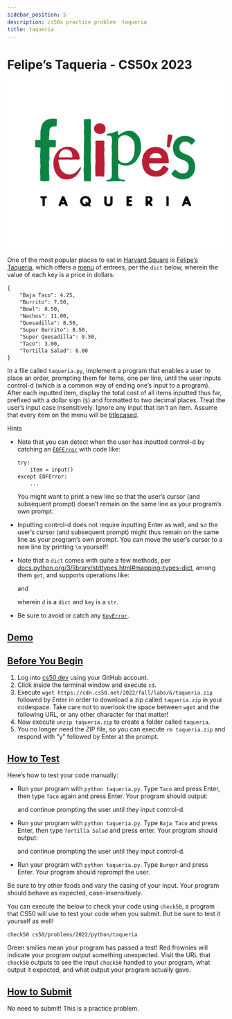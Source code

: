 ```yaml
---
sidebar_position: 5
description: cs50x practice problem  taqueria
title: taqueria
---
```


# Felipe’s Taqueria - CS50x 2023

![Felipe's Taqueria](/img/cs50/felipes-logo.png )

One of the most popular places to eat in [Harvard Square](https://en.wikipedia.org/wiki/Harvard_Square) is [Felipe’s Taqueria](https://www.felipesboston.com/), which offers a [menu](https://www.felipesboston.com/menu) of entrees, per the `dict` below, wherein the value of each key is a price in dollars:

```
{
    "Baja Taco": 4.25,
    "Burrito": 7.50,
    "Bowl": 8.50,
    "Nachos": 11.00,
    "Quesadilla": 8.50,
    "Super Burrito": 8.50,
    "Super Quesadilla": 9.50,
    "Taco": 3.00,
    "Tortilla Salad": 8.00
}

```

In a file called `taqueria.py`, implement a program that enables a user to place an order, prompting them for items, one per line, until the user inputs control-d (which is a common way of ending one’s input to a program). After each inputted item, display the total cost of all items inputted thus far, prefixed with a dollar sign (`$`) and formatted to two decimal places. Treat the user’s input case insensitively. Ignore any input that isn’t an item. Assume that every item on the menu will be [titlecased](https://docs.python.org/3/library/stdtypes.html#str.title).

Hints

-   Note that you can detect when the user has inputted control-d by catching an [`EOFError`](https://docs.python.org/3/library/exceptions.html#EOFError) with code like:
    
    ```
    try:
        item = input()
    except EOFError:
        ...
    
    ```
    
    You might want to print a new line so that the user’s cursor (and subsequent prompt) doesn’t remain on the same line as your program’s own prompt.
    
-   Inputting control-d does not require inputting Enter as well, and so the user’s cursor (and subsequent prompt) might thus remain on the same line as your program’s own prompt. You can move the user’s cursor to a new line by printing `\n` yourself!
-   Note that a `dict` comes with quite a few methods, per [docs.python.org/3/library/stdtypes.html#mapping-types-dict](https://docs.python.org/3/library/stdtypes.html#mapping-types-dict), among them `get`, and supports operations like:
    
    and
    
    wherein `d` is a `dict` and `key` is a `str`.
    
-   Be sure to avoid or catch any [`KeyError`](https://docs.python.org/3/library/exceptions.html#KeyError).

## [Demo](#demo)

## [Before You Begin](#before-you-begin)

1.  Log into [cs50.dev](https://cs50.dev/) using your GitHub account.
2.  Click inside the terminal window and execute `cd`.
3.  Execute `wget https://cdn.cs50.net/2022/fall/labs/6/taqueria.zip` followed by Enter in order to download a zip called `taqueria.zip` in your codespace. Take care not to overlook the space between `wget` and the following URL, or any other character for that matter!
4.  Now execute `unzip taqueria.zip` to create a folder called `taqueria`.
5.  You no longer need the ZIP file, so you can execute `rm taqueria.zip` and respond with “y” followed by Enter at the prompt.

## [How to Test](#how-to-test)

Here’s how to test your code manually:

-   Run your program with `python taqueria.py`. Type `Taco` and press Enter, then type `Taco` again and press Enter. Your program should output:
    
    and continue prompting the user until they input control-d.
    
-   Run your program with `python taqueria.py`. Type `Baja Taco` and press Enter, then type `Tortilla Salad` and press enter. Your program should output:
    
    and continue prompting the user until they input control-d.
    
-   Run your program with `python taqueria.py`. Type `Burger` and press Enter. Your program should reprompt the user.

Be sure to try other foods and vary the casing of your input. Your program should behave as expected, case-insensitively.

You can execute the below to check your code using `check50`, a program that CS50 will use to test your code when you submit. But be sure to test it yourself as well!

```
check50 cs50/problems/2022/python/taqueria

```

Green smilies mean your program has passed a test! Red frownies will indicate your program output something unexpected. Visit the URL that `check50` outputs to see the input `check50` handed to your program, what output it expected, and what output your program actually gave.

## [How to Submit](#how-to-submit)

No need to submit! This is a practice problem.